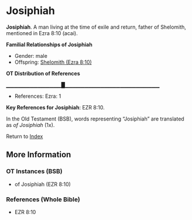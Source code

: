 # Josiphiah
**Josiphiah**. 
A man living at the time of exile and return, father of Shelomith, mentioned in Ezra 8:10 (acai). 




**Familial Relationships of Josiphiah**


* Gender: male
* Offspring: [Shelomith (Ezra 8:10)](Shelomith.4.md)


**OT Distribution of References**

▁▁▁▁▁▁▁▁▁▁▁▁▁▁█▁▁▁▁▁▁▁▁▁▁▁▁▁▁▁▁▁▁▁▁▁▁▁▁
* References: Ezra: 1



**Key References for Josiphiah**: 
EZR 8:10. 


In the Old Testament (BSB), words representing “Josiphiah” are translated as 
*of Josiphiah* (1x). 




Return to [Index](00-Index.md)

## More Information

### OT Instances (BSB)

* of Josiphiah (EZR 8:10)



### References (Whole Bible)

* EZR 8:10



